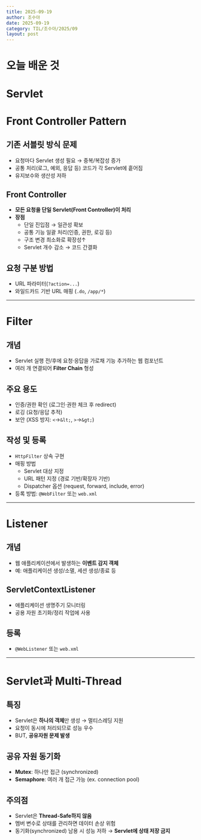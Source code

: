 ```yaml
---
title: 2025-09-19
author: 조수아
date: 2025-09-19
category: TIL/조수아/2025/09
layout: post
---
```


# 오늘 배운 것

# Servlet

# Front Controller Pattern

## 기존 서블릿 방식 문제

- 요청마다 Servlet 생성 필요 → 중복/복잡성 증가
- 공통 처리(로그, 예외, 응답 등) 코드가 각 Servlet에 흩어짐
- 유지보수와 생산성 저하

## Front Controller

- **모든 요청을 단일 Servlet(Front Controller)이 처리**
- **장점**
    - 단일 진입점 → 일관성 확보
    - 공통 기능 일괄 처리(인증, 권한, 로깅 등)
    - 구조 변경 최소화로 확장성↑
    - Servlet 개수 감소 → 코드 간결화

## 요청 구분 방법

- URL 파라미터(`?action=...`)
- 와일드카드 기반 URL 매핑 (`.do`, `/app/*`)

---

# Filter

## 개념

- Servlet 실행 전/후에 요청·응답을 가로채 기능 추가하는 웹 컴포넌트
- 여러 개 연결되어 **Filter Chain** 형성

## 주요 용도

- 인증/권한 확인 (로그인·권한 체크 후 redirect)
- 로깅 (요청/응답 추적)
- 보안 (XSS 방지: `<`→`&lt;`, `>`→`&gt;`)

## 작성 및 등록

- `HttpFilter` 상속 구현
- 매핑 방법
    - Servlet 대상 지정
    - URL 패턴 지정 (경로 기반/확장자 기반)
    - Dispatcher 옵션 (request, forward, include, error)
- 등록 방법: `@WebFilter` 또는 `web.xml`

---

# Listener

## 개념

- 웹 애플리케이션에서 발생하는 **이벤트 감지 객체**
- 예: 애플리케이션 생성/소멸, 세션 생성/종료 등

## ServletContextListener

- 애플리케이션 생명주기 모니터링
- 공용 자원 초기화/정리 작업에 사용

## 등록

- `@WebListener` 또는 `web.xml`

---

# Servlet과 Multi-Thread

## 특징

- Servlet은 **하나의 객체**만 생성 → 멀티스레딩 지원
- 요청이 동시에 처리되므로 성능 우수
- BUT, **공유자원 문제 발생**

## 공유 자원 동기화

- **Mutex**: 하나만 접근 (synchronized)
- **Semaphore**: 여러 개 접근 가능 (ex. connection pool)

## 주의점

- Servlet은 **Thread-Safe하지 않음**
- 멤버 변수로 상태를 관리하면 데이터 손상 위험
- 동기화(synchronized) 남용 시 성능 저하 → **Servlet에 상태 저장 금지**